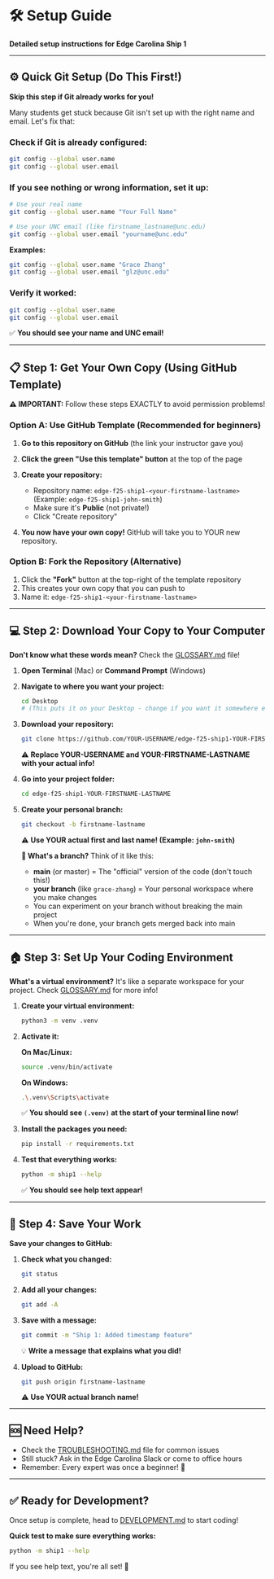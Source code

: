 # 🛠️ Setup Guide

**Detailed setup instructions for Edge Carolina Ship 1**

---

## ⚙️ Quick Git Setup (Do This First!)

**Skip this step if Git already works for you!**

Many students get stuck because Git isn't set up with the right name and email. Let's fix that:

### Check if Git is already configured:
```bash
git config --global user.name
git config --global user.email
```

### If you see nothing or wrong information, set it up:
```bash
# Use your real name
git config --global user.name "Your Full Name"

# Use your UNC email (like firstname_lastname@unc.edu)
git config --global user.email "yourname@unc.edu"
```

**Examples:**
```bash
git config --global user.name "Grace Zhang"
git config --global user.email "glz@unc.edu"
```

### Verify it worked:
```bash
git config --global user.name
git config --global user.email
```
✅ **You should see your name and UNC email!**

---

## 📋 Step 1: Get Your Own Copy (Using GitHub Template)

**⚠️ IMPORTANT:** Follow these steps EXACTLY to avoid permission problems!

### Option A: Use GitHub Template (Recommended for beginners)

1. **Go to this repository on GitHub** (the link your instructor gave you)

2. **Click the green "Use this template" button** at the top of the page

3. **Create your repository:**
   - Repository name: `edge-f25-ship1-<your-firstname-lastname>`
     (Example: `edge-f25-ship1-john-smith`)
   - Make sure it's **Public** (not private!)
   - Click "Create repository"

4. **You now have your own copy!** GitHub will take you to YOUR new repository.

### Option B: Fork the Repository (Alternative)

1. Click the **"Fork"** button at the top-right of the template repository
2. This creates your own copy that you can push to
3. Name it: `edge-f25-ship1-<your-firstname-lastname>`

---

## 💻 Step 2: Download Your Copy to Your Computer

**Don't know what these words mean?** Check the [GLOSSARY.md](GLOSSARY.md) file!

1. **Open Terminal** (Mac) or **Command Prompt** (Windows)

2. **Navigate to where you want your project:**
   ```bash
   cd Desktop
   # (This puts it on your Desktop - change if you want it somewhere else)
   ```

3. **Download your repository:**
   ```bash
   git clone https://github.com/YOUR-USERNAME/edge-f25-ship1-YOUR-FIRSTNAME-LASTNAME.git
   ```
   ⚠️ **Replace YOUR-USERNAME and YOUR-FIRSTNAME-LASTNAME with your actual info!**

4. **Go into your project folder:**
   ```bash
   cd edge-f25-ship1-YOUR-FIRSTNAME-LASTNAME
   ```

5. **Create your personal branch:**
   ```bash
   git checkout -b firstname-lastname
   ```
   ⚠️ **Use YOUR actual first and last name! (Example: `john-smith`)**

   **🤔 What's a branch?** Think of it like this:
   - **main** (or master) = The "official" version of the code (don't touch this!)
   - **your branch** (like `grace-zhang`) = Your personal workspace where you make changes
   - You can experiment on your branch without breaking the main project
   - When you're done, your branch gets merged back into main

---

## 🏠 Step 3: Set Up Your Coding Environment

**What's a virtual environment?** It's like a separate workspace for your project. Check [GLOSSARY.md](GLOSSARY.md) for more info!

1. **Create your virtual environment:**
   ```bash
   python3 -m venv .venv
   ```

2. **Activate it:**

   **On Mac/Linux:**
   ```bash
   source .venv/bin/activate
   ```

   **On Windows:**
   ```bash
   .\.venv\Scripts\activate
   ```

   ✅ **You should see `(.venv)` at the start of your terminal line now!**

3. **Install the packages you need:**
   ```bash
   pip install -r requirements.txt
   ```

4. **Test that everything works:**
   ```bash
   python -m ship1 --help
   ```
   ✅ **You should see help text appear!**

---

## 💾 Step 4: Save Your Work

**Save your changes to GitHub:**

1. **Check what you changed:**
   ```bash
   git status
   ```

2. **Add all your changes:**
   ```bash
   git add -A
   ```

3. **Save with a message:**
   ```bash
   git commit -m "Ship 1: Added timestamp feature"
   ```
   💡 **Write a message that explains what you did!**

4. **Upload to GitHub:**
   ```bash
   git push origin firstname-lastname
   ```
   ⚠️ **Use YOUR actual branch name!**

---

## 🆘 Need Help?

- Check the [TROUBLESHOOTING.md](TROUBLESHOOTING.md) file for common issues
- Still stuck? Ask in the Edge Carolina Slack or come to office hours
- Remember: Every expert was once a beginner! 🌟

---

## ✅ Ready for Development?

Once setup is complete, head to [DEVELOPMENT.md](DEVELOPMENT.md) to start coding!

**Quick test to make sure everything works:**
```bash
python -m ship1 --help
```

If you see help text, you're all set! 🚀
